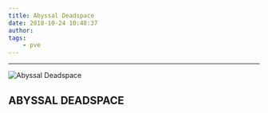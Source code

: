 ```yaml
---
title: Abyssal Deadspace
date: 2018-10-24 10:48:37
author:
tags:
    - pve
---
```

***

![Abyssal Deadspace](/images/abyssal.png)

## ABYSSAL DEADSPACE
